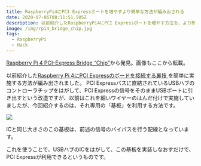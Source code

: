 ```yaml
---
title: RaspberryPi4にPCI Expressポートを増やすより簡単な方法が編み出される
date: 2020-07-06T08:11:51.505Z
description: 以前紹介したRaspberryPi4にPCI Expressポートを増やす方法を、より簡単に実施する方法が編み出されました。
image: /img/rpi4_bridge_chip.jpg
tags:
  - RaspberryPi
  - Hack
---
```

[Raspberry Pi 4 PCI-Express Bridge “Chip”](https://blog.zakkemble.net/rpi4-pci-express-bridge-chip/)から発見。画像もここから転載。

以前紹介した[Raspberry Pi 4にPCI Expressのボードを接続する裏技
](https://inajob.github.io/iroiro-review/post/raspberry-pi-4%E3%81%ABpci-express%E3%81%AE%E3%83%9C%E3%83%BC%E3%83%89%E3%82%92%E6%8E%A5%E7%B6%9A%E3%81%99%E3%82%8B%E8%A3%8F%E6%8A%80/)を簡単に実施する方法が編み出されました。
PCI Expressバスに直結されているUSBハブのコントローラチップをはがして、PCI Expressの信号をそのままUSBポートに引き出すという改造ですが、以前はこれを細いワイヤーのはんだ付けで実施していましたが、今回紹介するのは、それ専用の「基板」を利用する方法です。

![](../../img/rpi4_bridge_chip2.jpg)

ICと同じ大きさのこの基板は、前述の信号のバイパスを行う配線となっています。

これを使うことで、USBハブのICをはがして、この基板を実装しなおすだけで、PCI Expressが利用できるというものです。
